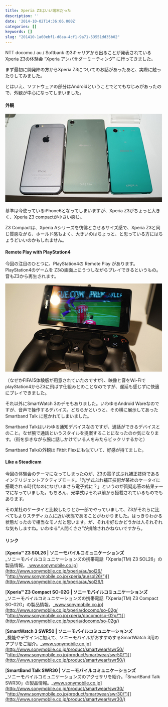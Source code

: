 ```yaml
---
title: Xperia Z3はいい端末だった
description: ''
date: '2014-10-02T14:36:06.000Z'
categories: []
keywords: []
slug: "201410-1a60ebf1-d8aa-4cf1-9a71-53551dd35b02"
---
```

NTT docomo / au / Softbank の3キャリアから出ることが発表されているXperia Z3の体験会 “Xperia アンバサダーミーティング” に行ってきました。

まず最初に開発陣の方からXperia Z3についてのお話があったあと、実際に触ったりしてみました。

とはいえ、ソフトウェアの部分はAndroidということでとてもなじみがあったので、外観が中心になってしまいました。

#### 外観

![](1__hLW__uUq__jpqkaT4YgrbvTA.png)

基準は今使っているiPhone6となってしまいますが、Xperia Z3がちょっと大きく、Xperia Z3 compactが小さい感じ。

Z3 Compactは、Xperia Aシリーズを彷彿とさせるサイズ感で、Xperia Z3と同じ質感ながら、ホールド感もよく、大きいのはちょっと、と思っている方にはちょうどいいのかもしれません。

#### Remote Play with PlayStation4

今回の注目のひとつに、PlayStation4の Remote Play があります。PlayStation4のゲームを Z3の画面上にうつしながらプレイできるというもの。音もZ3から再生されます。

![](1__b9cmwVae7FfwSLzRIWCXRA.png)

（なぜかFIFA15体験版が用意されていたのですが）、映像と音をWi-FiでplayStation4からZ3に飛ばす仕組みとのことなのですが、遅延も感じずに快適にプレイできました。

それ以外にSmartWatch 3のデモもありました。いわゆるAndroid Wareなのですが、音声で操作するデバイス。どちらかというと、その横に展示してあった Smartband Talk に惹かれてしまいました。

Smartband Talkはいわゆる通知デバイスなのですが、通話ができるデバイスとのこと。なぜ腕で通話というスタイルを提案することになったのか気になります。（街を歩きながら腕に話しかけている人をみたらビックリするかと）

Smartband Talkの外観は Fitbit Flexにも似ていて、好感が持てました。

#### Like a Steadicam

今回の体験会のテーマになってしまったのが、Z3の電子式ぶれ補正技術であるインテリジェントアクティブモード。「光学式ぶれ補正技術が某社のケータイに搭載される時代なのになぜいまさら電子式に？」というのが質疑応答の結果テーマになっていました。もちろん、光学式はそれ以前から搭載されているものでもあります。

その某社のケータイと比較したりとか一部でやっていまして、Z3がそれらに比べてもよりステディカムに近い状態であることがわかりました。はっきりわかる状態だったので相当なモノだと思います。が、それを好むかどうかは人それぞれな気もしますね。いわゆる”人間くささ”が排除されかねないですから。

#### リンク

[**Xperia™ Z3 SOL26 | ソニーモバイルコミュニケーションズ**  
_ソニーモバイルコミュニケーションズの携帯電話「Xperia(TM) Z3 SOL26」の製品情報。_www.sonymobile.co.jp](http://www.sonymobile.co.jp/xperia/au/sol26/ "http://www.sonymobile.co.jp/xperia/au/sol26/")[](http://www.sonymobile.co.jp/xperia/au/sol26/)

[**Xperia™ Z3 Compact SO-02G | ソニーモバイルコミュニケーションズ**  
_ソニーモバイルコミュニケーションズの携帯電話「Xperia(TM) Z3 Compact SO-02G」の製品情報。_www.sonymobile.co.jp](http://www.sonymobile.co.jp/xperia/docomo/so-02g/ "http://www.sonymobile.co.jp/xperia/docomo/so-02g/")[](http://www.sonymobile.co.jp/xperia/docomo/so-02g/)

[**SmartWatch 3 SWR50 | ソニーモバイルコミュニケーションズ**  
_機能やデザインに加えて、ソニーモバイルがおすすめするSmartWatch 3用のアプリをご紹介。_www.sonymobile.co.jp](http://www.sonymobile.co.jp/product/smartwear/swr50/ "http://www.sonymobile.co.jp/product/smartwear/swr50/")[](http://www.sonymobile.co.jp/product/smartwear/swr50/)

[**SmartBand Talk SWR30 | ソニーモバイルコミュニケーションズ**  
_ソニーモバイルコミュニケーションズのアクセサリを紹介。「SmartBand Talk SWR30」の製品情報。_www.sonymobile.co.jp](http://www.sonymobile.co.jp/product/smartwear/swr30/ "http://www.sonymobile.co.jp/product/smartwear/swr30/")[](http://www.sonymobile.co.jp/product/smartwear/swr30/)